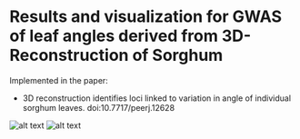 # Results and visualization for GWAS of leaf angles derived from 3D-Reconstruction of Sorghum

Implemented in the paper:

  * 3D reconstruction identifies loci linked to variation in angle of individual sorghum leaves. doi:10.7717/peerj.12628


![alt text](https://github.com/mtross2/Sorghum-3D-Reconstruction/Figures/Fig_2.png?raw=true)
![alt text](https://github.com/mtross2/Sorghum-3D-Reconstruction/Figures/Fig_3.png?raw=true)
